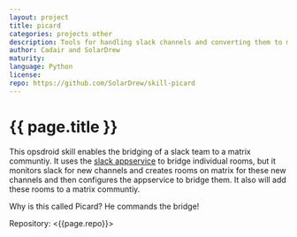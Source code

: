 ```yaml
---
layout: project
title: picard
categories: projects other
description: Tools for handling slack channels and converting them to matrix
author: Cadair and SolarDrew
maturity: 
language: Python
license: 
repo: https://github.com/SolarDrew/skill-picard
---
```


# {{ page.title }}
This opsdroid skill enables the bridging of a slack team to a matrix communtiy. It uses the
[slack appservice](https://github.com/matrix-org/matrix-appservice-slack) to
bridge individual rooms, but it monitors slack for new channels and creates
rooms on matrix for these new channels and then configures the appservice to
bridge them. It also will add these rooms to a matrix communtiy.

Why is this called Picard? He commands the bridge!

Repository: <{{page.repo}}>
